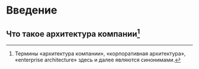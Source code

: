# Введение

## Что такое архитектура компании[^1]


[^1]: Термины «архитектура компании», «корпоративная архитектура», «enterprise architecture» здесь и далее являются синонимами​.

